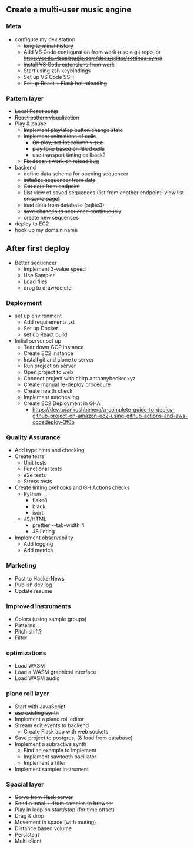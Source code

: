 ## Create a multi-user music engine

### Meta

-   configure my dev station
    -   ~~long terminal history~~
    -   ~~Add VS Code configuration from work (use a git repo, or https://code.visualstudio.com/docs/editor/settings-sync)~~
    -   ~~install VS Code extensions from work~~
    -   Start using zsh keybindings
    -   Set up VS Code SSH
    -   ~~Set up React + Flask hot reloading~~

### Pattern layer

-   ~~Local React setup~~
-   ~~React pattern visualization~~
-   ~~Play & pause~~
    -   ~~Implement play/stop button change state~~
    -   ~~Implement animations of cells~~
        - ~~On play, set 1st column visual~~
        - ~~play tone based on filled cells~~
        - ~~use transport timing callback?~~
    -   ~~Fix doesn't work on reload bug~~
-   backend
    -   ~~define data schema for opening sequencer~~
    -   ~~initialize sequencer from data~~
    -   ~~Get data from endpoint~~
    -   ~~List view of saved sequences (list from another endpoint; view list on same page)~~
    -   ~~load data from database (sqlite3)~~
    -   ~~save changes to sequence continuously~~
    -   create new sequences
-   deploy to EC2
-   hook up my domain name


## After first deploy

-   Better sequencer
    -   Implement 3-value speed
    -   Use Sampler
    -   Load files
    -   drag to draw/delete

### Deployment

-   set up environment
    -   Add requirements.txt
    -   Set up Docker
    -   set up React build
-   Initial server set up
    -   Tear down GCP instance
    -   Create EC2 instance
    -   Install git and clone to server
    -   Run project on server
    -   Open project to web
    -   Connect project with chirp.anthonybecker.xyz
    -   Create manual re-deploy procedure
    -   Create health check
    -   Implement autohealing
    -   Create EC2 Deployment in GHA
        -   https://dev.to/ankushbehera/a-complete-guide-to-deploy-github-project-on-amazon-ec2-using-github-actions-and-aws-codedeploy-3f0b

### Quality Assurance

-   Add type hints and checking
-   Create tests
    -   Unit tests
    -   Functional tests
    -   e2e tests
    -   Stress tests
-   Create linting prehooks and GH Actions checks
    -   Python
        -   flake8
        -   black
        -   isort
    -   JS/HTML
        -   prettier --tab-width 4
        -   JS linting
-   Implement observability
    -   Add logging
    -   Add metrics

### Marketing

-   Post to HackerNews
-   Publish dev log
-   Update resume

### Improved instruments

-   Colors (using sample groups)
-   Patterns
-   Pitch shift?
-   Filter

### optimizations

-   Load WASM
-   Load a WASM graphical interface
-   Load WASM audio

### piano roll layer

-   ~~Start with JavaScript~~
-   ~~use existing synth~~
-   Implement a piano roll editor
-   Stream edit events to backend
    -   Create Flask app with web sockets
-   Save project to postgres, (& load from database)
-   Implement a subractive synth
    -   Find an example to implement
    -   Implement sawtooth oscillator
    -   Implement a filter
-   Implement sampler instrument

### Spacial layer

-   ~~Serve from Flask server~~
-   ~~Send a tonal + drum samples to browser~~
-   ~~Play in loop on start/stop (for time offset)~~
-   Drag & drop
-   Movement in space (with muting)
-   Distance based volume
-   Persistent
-   Multi client
